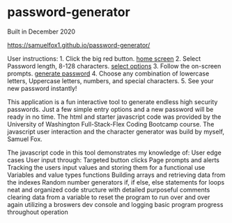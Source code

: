 # password-generator
Built in December 2020 

https://samuelfox1.github.io/password-generator/


User instructions:
    1.  Click the big red button.                    [home screen](assets/screenshots/01-home-screen.png)
    2.  Select Password length, 8-128 characters.    [select options](assets/screenshots/02-follow-prompts.png)
    3.  Follow the on-screen prompts.                [generate password](assets/screenshots/03-generate-new-password.png)
    4.  Choose any combination of lowercase letters, Uppercase letters, numbers, and special characters.
    5.  See your new password instantly!


This application is a fun interactive tool to generate endless high security passwords.
Just a few simple entry options and a new password will be ready in no time.
The html and starter javascript code was provided by the University of Washington Full-Stack-Flex Coding Bootcamp course.
The javascript user interaction and the character generator was build by myself, Samuel Fox.


The javascript code in this tool demonstrates my knowledge of:
    User edge cases
    User input through:
        Targeted button clicks 
        Page prompts and alerts
    Tracking the users input values and storing them for a functional use
    Variables and value types
    functions
    Building arrays and retrieving data from the indexes
    Random number generators
    if, if else, else statements
    for loops
    neat and organized code structure with detailed purposeful comments
    clearing data from a variable to reset the program to run over and over again
    utilizing a broswers dev console and logging basic program progress throughout operation

    
    
